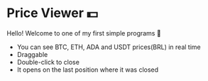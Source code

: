  # Price Viewer :dollar: 

Hello! Welcome to one of my first simple programs :wave:
 - You can see BTC, ETH, ADA and USDT prices(BRL) in real time
 - Draggable
 - Double-click to close
 - It opens on the last position where it was closed